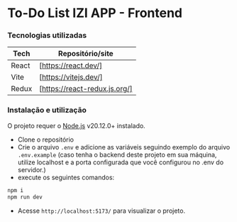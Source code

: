 # To-Do List IZI APP - Frontend

### Tecnologias utilizadas
| Tech | Repositório/site |
| ------ | ------ |
| React | [https://react.dev/] |
| Vite | [https://vitejs.dev/] |
| Redux | [https://react-redux.js.org/] |

### Instalação e utilização
O projeto requer o [Node.js](https://nodejs.org/) v20.12.0+ instalado.
- Clone o repositório
- Crie o arquivo ``.env`` e adicione as variáveis seguindo exemplo do arquivo ``.env.example`` (caso tenha o backend deste projeto em sua máquina, utilize localhost e a porta configurada que você configurou no .env do servidor.)
- execute os seguintes comandos:
```sh
npm i
npm run dev
```
- Acesse ``http://localhost:5173/`` para visualizar o projeto.